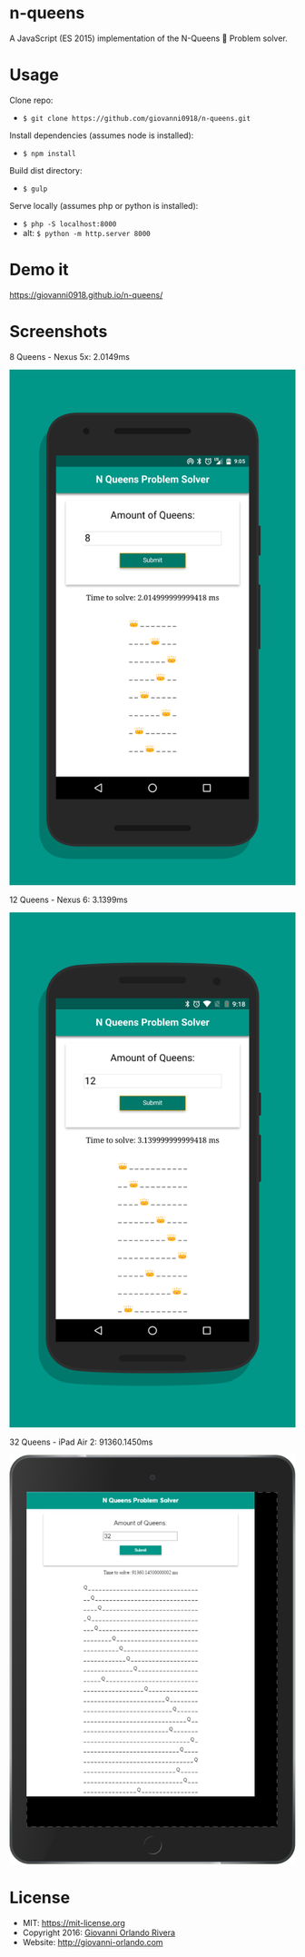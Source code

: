 # n-queens
A JavaScript (ES 2015) implementation of the N-Queens 👑 Problem solver.

# Usage
Clone repo:
- `$ git clone https://github.com/giovanni0918/n-queens.git`

Install dependencies (assumes node is installed):
- `$ npm install`

Build dist directory:
- `$ gulp`

Serve locally (assumes php or python is installed):
- `$ php -S localhost:8000`
- alt: `$ python -m http.server 8000`

# Demo it
<https://giovanni0918.github.io/n-queens/>

# Screenshots

8 Queens - Nexus 5x: 2.0149ms

![8 Queens - Nexus 5x](images/screenshots/8-queens--Nexus5x.png)

12 Queens - Nexus 6: 3.1399ms

![12 Queens - Nexus 6](images/screenshots/12-queens--Nexus6.png)

32 Queens - iPad Air 2: 91360.1450ms

![32 Queens - iPad Air 2](images/screenshots/32-queens--iPadAir2.png)

# License
- MIT: <https://mit-license.org>
- Copyright 2016: [Giovanni Orlando Rivera](https://github.com/giovanni0918)
- Website: <http://giovanni-orlando.com>
